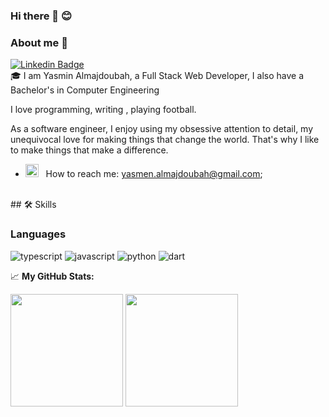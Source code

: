 ### Hi there 👋 :blush:
### About me :information_desk_person:

[![Linkedin Badge](https://img.shields.io/badge/-LinkedIn-0e76a8?style=flat-square&logo=Linkedin&logoColor=white)](https://www.linkedin.com/in/yasmen-almajdoubah/)
<br/>
🎓 I am Yasmin Almajdoubah, a Full Stack Web Developer, I also have a Bachelor's in Computer Engineering 

 I love programming, writing , playing football.

As a software engineer, I enjoy using my obsessive attention to detail, my unequivocal love for making things that change the world. That's why I like to make things that make a difference.

- <img src="https://github.com/Gapur/Gapur/blob/main/assets/letterbox.gif?raw=true" width="21" />&nbsp;&nbsp; How to reach me: yasmen.almajdoubah@gmail.com;


</br>
## 🛠️ Skills

### Languages

![typescript](https://img.shields.io/badge/TypeScript-3178C6?style=for-the-badge&logo=typescript&logoColor=white)
![javascript](https://img.shields.io/badge/JavaScript-323330?style=for-the-badge&logo=javascript&logoColor=F7DF1E)
![python](https://img.shields.io/badge/Python-3776AB?style=for-the-badge&logo=python&logoColor=white)
![dart](https://img.shields.io/badge/Dart-28B6F6?style=for-the-badge&logo=dart&logoColor=white)
</br>

📈 **My GitHub Stats:**

<p>
  <img height="180em" src="https://github-readme-stats.vercel.app/api?username=Breadcrumbsyasmenalmajdoubah
&show_icons=true&hide_border=true&&count_private=true&include_all_commits=true" />
  <img height="180em" src="https://github-readme-stats.vercel.app/api/top-langs/?username=Breadcrumbsyasmenalmajdoubah
&exclude_repo=KNN-Image-Classification&show_icons=true&hide_border=true&layout=compact&langs_count=8"/>
</p>
<!--
**yasmenalmajdoubah/yasmenalmajdoubah** is a ✨ _special_ ✨ repository because its `README.md` (this file) appears on your GitHub profile.

Here are some ideas to get you started:

- 🔭 I’m currently working on ...
- 🌱 I’m currently learning ...
- 👯 I’m looking to collaborate on ...
- 🤔 I’m looking for help with ...
- 💬 Ask me about ...
- 📫 How to reach me: ...
- 😄 Pronouns: ...
- ⚡ Fun fact: ...
-->
